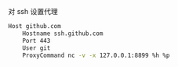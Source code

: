 对 ssh 设置代理

```bash
Host github.com
    Hostname ssh.github.com
    Port 443
    User git
    ProxyCommand nc -v -x 127.0.0.1:8899 %h %p
```

